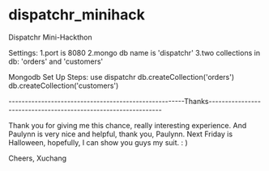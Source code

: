 # dispatchr_minihack
Dispatchr Mini-Hackthon

Settings:
1.port is 8080
2.mongo db name is 'dispatchr'
3.two collections in db: 'orders' and 'customers'

Mongodb Set Up Steps:
use dispatchr
db.createCollection('orders')
db.createCollection('customers')

------------------------------------------------------Thanks---------------------------------------------------------------

Thank you for giving me this chance, really interesting experience.
And Paulynn is very nice and helpful, thank you, Paulynn.
Next Friday is Halloween, hopefully, I can show you guys my suit. : )

Cheers,
Xuchang
